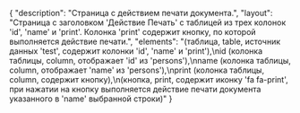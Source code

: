 {
"description": "Страница с действием печати документа.",
"layout": "Страница с заголовком 'Действие Печать' с таблицей из трех колонок 'id', 'name' и 'print'. Колонка 'print' содержит кнопку, по которой выполняется действие печати.",
"elements": "(таблица, table, источник данных 'test', содержит колонки 'id', 'name' и 'print'),\nid (колонка таблицы, column, отображает 'id' из 'persons'),\nname (колонка таблицы, column, отображает 'name' из 'persons'),\nprint (колонка таблицы, column, содержит кнопку),\n(кнопка, print, содержит иконку 'fa fa-print', при нажатии на кнопку выполняется действие печати документа указанного в 'name' выбранной строки)"
}